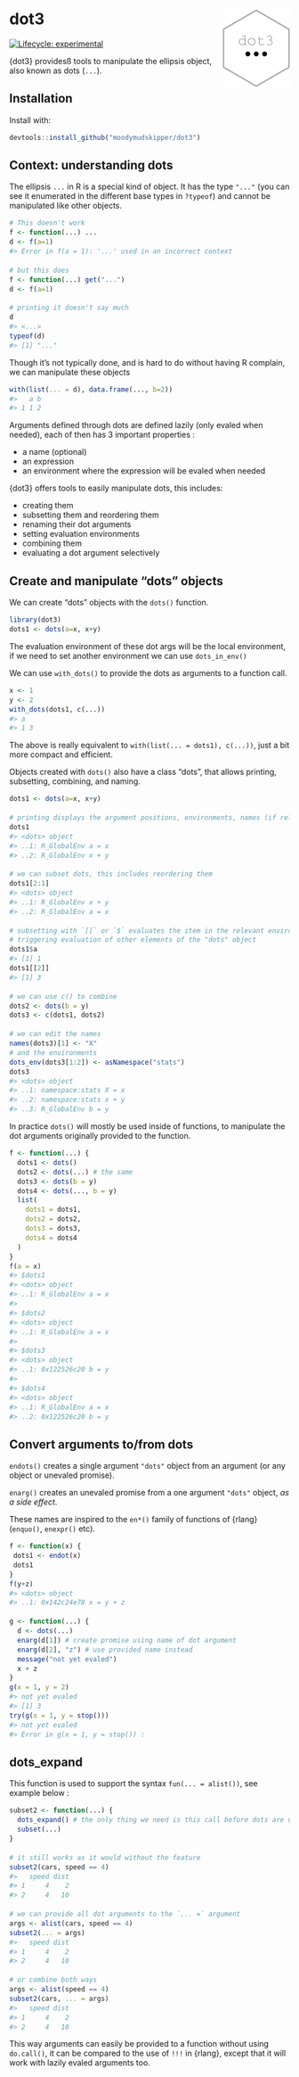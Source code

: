 
<!-- README.md is generated from README.Rmd. Please edit that file -->

# dot3 <img src="man/figures/logo.png" align="right" height="139" />

<!-- badges: start -->

[![Lifecycle:
experimental](https://img.shields.io/badge/lifecycle-experimental-orange.svg)](https://lifecycle.r-lib.org/articles/stages.html#experimental)
<!-- badges: end -->

{dot3} providesß tools to manipulate the ellipsis object, also known as
dots (`...`).

## Installation

Install with:

``` r
devtools::install_github("moodymudskipper/dot3")
```

## Context: understanding dots

The ellipsis `...` in R is a special kind of object. It has the type
`"..."` (you can see it enumerated in the different base types in
`?typeof`) and cannot be manipulated like other objects.

``` r
# This doesn't work
f <- function(...) ...
d <- f(a=1)
#> Error in f(a = 1): '...' used in an incorrect context

# but this does
f <- function(...) get("...")
d <- f(a=1)

# printing it doesn't say much
d
#> <...>
typeof(d)
#> [1] "..."
```

Though it’s not typically done, and is hard to do without having R
complain, we can manipulate these objects

``` r
with(list(... = d), data.frame(..., b=2))
#>   a b
#> 1 1 2
```

Arguments defined through dots are defined lazily (only evaled when
needed), each of then has 3 important properties :

-   a name (optional)
-   an expression
-   an environment where the expression will be evaled when needed

{dot3} offers tools to easily manipulate dots, this includes:

-   creating them
-   subsetting them and reordering them
-   renaming their dot arguments
-   setting evaluation environments
-   combining them
-   evaluating a dot argument selectively

## Create and manipulate “dots” objects

We can create “dots” objects with the `dots()` function.

``` r
library(dot3)
dots1 <- dots(a=x, x+y)
```

The evaluation environment of these dot args will be the local
environment, if we need to set another environment we can use
`dots_in_env()`

We can use `with_dots()` to provide the dots as arguments to a function
call.

``` r
x <- 1
y <- 2
with_dots(dots1, c(...))
#> a   
#> 1 3
```

The above is really equivalent to `with(list(... = dots1), c(...))`,
just a bit more compact and efficient.

Objects created with `dots()` also have a class “dots”, that allows
printing, subsetting, combining, and naming.

``` r
dots1 <- dots(a=x, x+y)

# printing displays the argument positions, environments, names (if relevant), and expression 
dots1
#> <dots> object
#> ..1: R_GlobalEnv a = x
#> ..2: R_GlobalEnv x + y

# we can subset dots, this includes reordering them
dots1[2:1]
#> <dots> object
#> ..1: R_GlobalEnv x + y
#> ..2: R_GlobalEnv a = x

# subsetting with `[[` or `$` evaluates the item in the relevant environment, without
# triggering evaluation of other elements of the "dots" object
dots1$a
#> [1] 1
dots1[[2]]
#> [1] 3

# we can use c() to combine
dots2 <- dots(b = y)
dots3 <- c(dots1, dots2)

# we can edit the names
names(dots3)[1] <- "X"
# and the environments
dots_env(dots3[1:2]) <- asNamespace("stats")
dots3
#> <dots> object
#> ..1: namespace:stats X = x
#> ..2: namespace:stats x + y
#> ..3: R_GlobalEnv b = y
```

In practice `dots()` will mostly be used inside of functions, to
manipulate the dot arguments originally provided to the function.

``` r
f <- function(...) {
  dots1 <- dots()
  dots2 <- dots(...) # the same
  dots3 <- dots(b = y)
  dots4 <- dots(..., b = y)
  list(
    dots1 = dots1,
    dots2 = dots2,
    dots3 = dots3,
    dots4 = dots4
  )
}
f(a = x)
#> $dots1
#> <dots> object
#> ..1: R_GlobalEnv a = x
#> 
#> $dots2
#> <dots> object
#> ..1: R_GlobalEnv a = x
#> 
#> $dots3
#> <dots> object
#> ..1: 0x122526c20 b = y
#> 
#> $dots4
#> <dots> object
#> ..1: R_GlobalEnv a = x
#> ..2: 0x122526c20 b = y
```

## Convert arguments to/from dots

`endots()` creates a single argument `"dots"` object from an argument
(or any object or unevaled promise).

`enarg()` creates an unevaled promise from a one argument `"dots"`
object, *as a side effect*.

These names are inspired to the `en*()` family of functions of {rlang}
(`enquo()`, `enexpr()` etc).

``` r
f <- function(x) {
 dots1 <- endot(x)
 dots1
}
f(y+z)
#> <dots> object
#> ..1: 0x142c24e78 x = y + z

g <- function(...) {
  d <- dots(...)
  enarg(d[1]) # create promise using name of dot argument
  enarg(d[2], "z") # use provided name instead
  message("not yet evaled")
  x + z
}
g(x = 1, y = 2)
#> not yet evaled
#> [1] 3
try(g(x = 1, y = stop()))
#> not yet evaled
#> Error in g(x = 1, y = stop()) :
```

## dots_expand

This function is used to support the syntax `fun(... = alist())`, see
example below :

``` r
subset2 <- function(...) {
  dots_expand() # the only thing we need is this call before dots are used in the function
  subset(...)
}

# it still works as it would without the feature
subset2(cars, speed == 4)
#>   speed dist
#> 1     4    2
#> 2     4   10

# we can provide all dot arguments to the `... =` argument
args <- alist(cars, speed == 4)
subset2(... = args)
#>   speed dist
#> 1     4    2
#> 2     4   10

# or combine both ways
args <- alist(speed == 4)
subset2(cars, ... = args)
#>   speed dist
#> 1     4    2
#> 2     4   10
```

This way arguments can easily be provided to a function without using
`do.call()`, it can be compared to the use of `!!!` in {rlang}, except
that it will work with lazily evaled arguments too.
